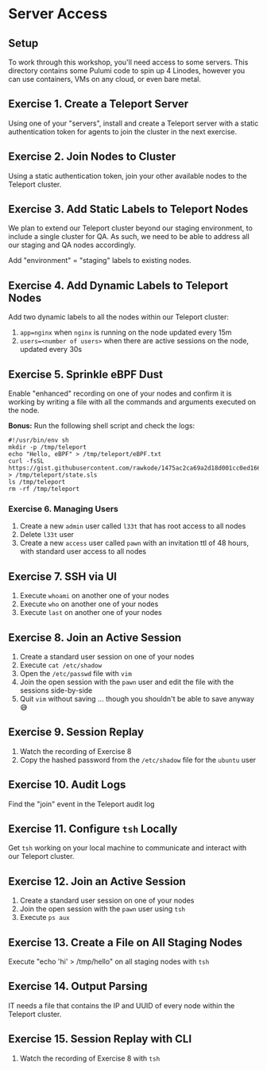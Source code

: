 # Server Access

## Setup

To work through this workshop, you'll need access to some servers. This directory contains some Pulumi code to spin up 4 Linodes, however you can use containers, VMs on any cloud, or even bare metal.

## Exercise 1. Create a Teleport Server

Using one of your "servers", install and create a Teleport server with a static authentication token for agents to join the cluster in the next exercise.

## Exercise 2. Join Nodes to Cluster

Using a static authentication token, join your other available nodes to the Teleport cluster.

## Exercise 3. Add Static Labels to Teleport Nodes

We plan to extend our Teleport cluster beyond our staging environment, to include a single cluster for QA. As such, we need to be able to address all our staging and QA nodes accordingly.

Add "environment" = "staging" labels to existing nodes.

## Exercise 4. Add Dynamic Labels to Teleport Nodes

Add two dynamic labels to all the nodes within our Teleport cluster:

1. `app=nginx` when `nginx` is running on the node updated every 15m
2. `users=<number of users>` when there are active sessions on the node, updated every 30s

## Exercise 5. Sprinkle eBPF Dust

Enable "enhanced" recording on one of your nodes and confirm it is working by writing a file with all the commands and arguments executed on the node.

**Bonus:** Run the following shell script and check the logs:

```console
#!/usr/bin/env sh
mkdir -p /tmp/teleport
echo "Hello, eBPF" > /tmp/teleport/eBPF.txt
curl -fsSL https://gist.githubusercontent.com/rawkode/1475ac2ca69a2d18d001cc0ed166c712/raw/fe71fb034814524d006856ce10710f7aac81c1f2/state.sls > /tmp/teleport/state.sls
ls /tmp/teleport
rm -rf /tmp/teleport
```

### Exercise 6. Managing Users

1. Create a new `admin` user called `l33t` that has root access to all nodes
2. Delete `l33t` user
3. Create a new `access` user called `pawn` with an invitation ttl of 48 hours, with standard user access to all nodes

## Exercise 7. SSH via UI

1. Execute `whoami` on another one of your nodes
2. Execute `who` on another one of your nodes
3. Execute `last` on another one of your nodes

## Exercise 8. Join an Active Session

1. Create a standard user session on one of your nodes
2. Execute `cat /etc/shadow`
3. Open the `/etc/passwd` file with `vim`
4. Join the open session with the `pawn` user and edit the file with the sessions side-by-side
5. Quit `vim` without saving ... though you shouldn't be able to save anyway 😅

## Exercise 9. Session Replay

1. Watch the recording of Exercise 8
2. Copy the hashed password from the `/etc/shadow` file for the `ubuntu` user

## Exercise 10. Audit Logs

Find the "join" event in the Teleport audit log

## Exercise 11. Configure `tsh` Locally

Get `tsh` working on your local machine to communicate and interact with our Teleport cluster.

## Exercise 12. Join an Active Session

1. Create a standard user session on one of your nodes
2. Join the open session with the `pawn` user using `tsh`
3. Execute `ps aux`

## Exercise 13. Create a File on All Staging Nodes

Execute "echo 'hi' > /tmp/hello" on all staging nodes with `tsh`

## Exercise 14. Output Parsing

IT needs a file that contains the IP and UUID of every node within the Teleport cluster.

## Exercise 15. Session Replay with CLI

1. Watch the recording of Exercise 8 with `tsh`
